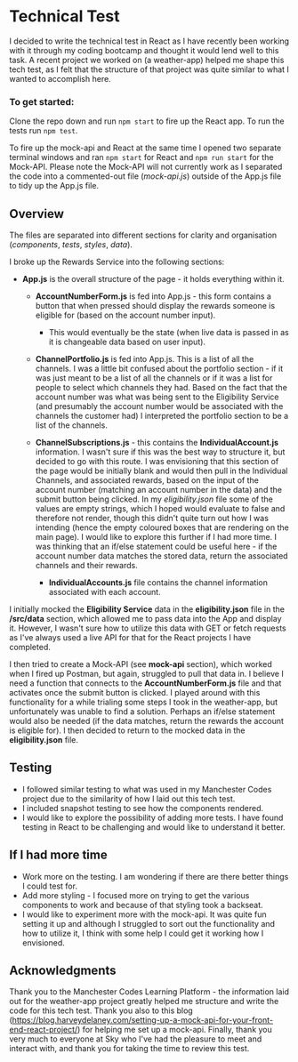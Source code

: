 # Technical Test

I decided to write the technical test in React as I have recently been working with it through my coding bootcamp and thought it would lend well to this task. A recent project we worked on (a weather-app) helped me shape this tech test, as I felt that the structure of that project was quite similar to what I wanted to accomplish here.
<br>

### To get started:

Clone the repo down and run `npm start` to fire up the React app. To run the tests run `npm test`.

To fire up the mock-api and React at the same time I opened two separate terminal windows and ran `npm start` for React and `npm run start` for the Mock-API. Please note the Mock-API will not currently work as I separated the code into a commented-out file (_mock-api.js_) outside of the App.js file to tidy up the App.js file.

## Overview

The files are separated into different sections for clarity and organisation (_components_, _tests_, _styles_, _data_).

I broke up the Rewards Service into the following sections:

- **App.js** is the overall structure of the page - it holds everything within it.

  - **AccountNumberForm.js** is fed into App.js - this form contains a button that when pressed should display the rewards someone is eligible for (based on the account number input).
    - This would eventually be the state (when live data is passed in as it is changeable data based on user input).
  - **ChannelPortfolio.js** is fed into App.js. This is a list of all the channels. I was a little bit confused about the portfolio section - if it was just meant to be a list of all the channels or if it was a list for people to select which channels they had. Based on the fact that the account number was what was being sent to the Eligibility Service (and presumably the account number would be associated with the channels the customer had) I interpreted the portfolio section to be a list of the channels.
  - **ChannelSubscriptions.js** - this contains the **IndividualAccount.js** information. I wasn't sure if this was the best way to structure it, but decided to go with this route. I was envisioning that this section of the page would be initially blank and would then pull in the Individual Channels, and associated rewards, based on the input of the account number (matching an account number in the data) and the submit button being clicked. In my _eligibility.json_ file some of the values are empty strings, which I hoped would evaluate to false and therefore not render, though this didn't quite turn out how I was intending (hence the empty coloured boxes that are rendering on the main page). I would like to explore this further if I had more time. I was thinking that an if/else statement could be useful here - if the account number data matches the stored data, return the associated channels and their rewards.

    - **IndividualAccounts.js** file contains the channel information associated with each account.

I initially mocked the **Eligibility Service** data in the **eligibility.json** file in the **/src/data** section, which allowed me to pass data into the App and display it. However, I wasn't sure how to utilize this data with GET or fetch requests as I've always used a live API for that for the React projects I have completed.

I then tried to create a Mock-API (see **mock-api** section), which worked when I fired up Postman, but again, struggled to pull that data in. I believe I need a function that connects to the **AccountNumberForm.js** file and that activates once the submit button is clicked. I played around with this functionality for a while trialing some steps I took in the weather-app, but unfortunately was unable to find a solution. Perhaps an if/else statement would also be needed (if the data matches, return the rewards the account is eligible for). I then decided to return to the mocked data in the **eligibility.json** file.

## Testing

- I followed similar testing to what was used in my Manchester Codes project due to the similarity of how I laid out this tech test.
- I included snapshot testing to see how the components rendered.
- I would like to explore the possibility of adding more tests. I have found testing in React to be challenging and would like to understand it better.

## If I had more time

- Work more on the testing. I am wondering if there are there better things I could test for.
- Add more styling - I focused more on trying to get the various components to work and because of that styling took a backseat.
- I would like to experiment more with the mock-api. It was quite fun setting it up and although I struggled to sort out the functionality and how to utilize it, I think with some help I could get it working how I envisioned.
  <br>

## Acknowledgments

Thank you to the Manchester Codes Learning Platform - the information laid out for the weather-app project greatly helped me structure and write the code for this tech test. Thank you also to this blog (https://blog.harveydelaney.com/setting-up-a-mock-api-for-your-front-end-react-project/) for helping me set up a mock-api. Finally, thank you very much to everyone at Sky who I've had the pleasure to meet and interact with, and thank you for taking the time to review this test.
